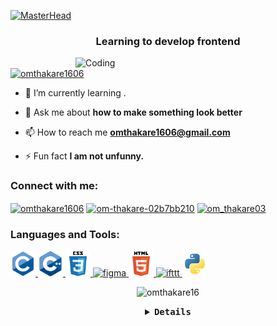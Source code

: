 [![MasterHead](https://raw.githubusercontent.com/omthakare16/omthakare16/main/darling%20(1640%20%C3%97%20800px).png)](https://github.com/omthakare16)

<h3 align="center">Learning to develop frontend</h3>
<img  align="right" alt="Coding" width="400" src="https://i.pinimg.com/originals/a4/51/39/a451393c169a91586312551109361064.gif">

<p align="left"> <a href="https://twitter.com/omthakare1606" target="blank"><img src="https://img.shields.io/twitter/follow/omthakare1606?logo=twitter&style=for-the-badge" alt="omthakare1606" /></a> </p>

- 🌱 I’m currently learning .

- 💬 Ask me about **how to make something look better**

- 📫 How to reach me **omthakare1606@gmail.com**

- ⚡ Fun fact **I am not unfunny.**

<h3 align="left">Connect with me:</h3>
<p align="left">
<a href="https://twitter.com/omthakare1606" target="blank"><img align="center" src="https://raw.githubusercontent.com/rahuldkjain/github-profile-readme-generator/master/src/images/icons/Social/twitter.svg" alt="omthakare1606" height="30" width="40" /></a>
<a href="https://linkedin.com/in/om-thakare-02b7bb210" target="blank"><img align="center" src="https://raw.githubusercontent.com/rahuldkjain/github-profile-readme-generator/master/src/images/icons/Social/linked-in-alt.svg" alt="om-thakare-02b7bb210" height="30" width="40" /></a>
<a href="https://instagram.com/om.got.issues" target="blank"><img align="center" src="https://raw.githubusercontent.com/rahuldkjain/github-profile-readme-generator/master/src/images/icons/Social/instagram.svg" alt="om_thakare03" height="30" width="40" /></a>
</p>

<h3 align="left">Languages and Tools:</h3>
<p align="left"> <a href="https://www.cprogramming.com/" target="_blank" rel="noreferrer"> <img src="https://raw.githubusercontent.com/devicons/devicon/master/icons/c/c-original.svg" alt="c" width="40" height="40"/> </a> <a href="https://www.w3schools.com/cpp/" target="_blank" rel="noreferrer"> <img src="https://raw.githubusercontent.com/devicons/devicon/master/icons/cplusplus/cplusplus-original.svg" alt="cplusplus" width="40" height="40"/> </a> <a href="https://www.w3schools.com/css/" target="_blank" rel="noreferrer"> <img src="https://raw.githubusercontent.com/devicons/devicon/master/icons/css3/css3-original-wordmark.svg" alt="css3" width="40" height="40"/> </a> <a href="https://www.figma.com/" target="_blank" rel="noreferrer"> <img src="https://www.vectorlogo.zone/logos/figma/figma-icon.svg" alt="figma" width="40" height="40"/> </a> <a href="https://www.w3.org/html/" target="_blank" rel="noreferrer"> <img src="https://raw.githubusercontent.com/devicons/devicon/master/icons/html5/html5-original-wordmark.svg" alt="html5" width="40" height="40"/> </a> <a href="https://ifttt.com/" target="_blank" rel="noreferrer"> <img src="https://www.vectorlogo.zone/logos/ifttt/ifttt-ar21.svg" alt="ifttt" width="40" height="40"/> </a> <a href="https://www.python.org" target="_blank" rel="noreferrer"> <img src="https://raw.githubusercontent.com/devicons/devicon/master/icons/python/python-original.svg" alt="python" width="40" height="40"/> </a> </p>
<p align="center">
<img src="https://komarev.com/ghpvc/?username=omthakare16&label=Profile+Views&color=c6aae7" alt="omthakare16"/>
</p>

<details align="center">
<summary><samp><b>Details</b></samp></summary>

<p>&nbsp;<img align="center" src="https://github-readme-stats.vercel.app/api?username=omthakare16&show_icons=true&theme=tokyonight&locale=en&bg_color=24273a&text_color=cad3f5&icon_color=c6a0f6&title_color=8bd5ca" alt="omthakare16" /></p>
